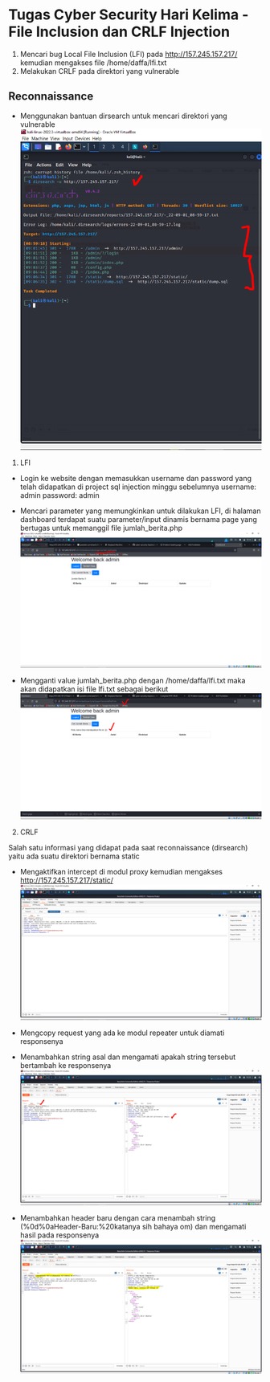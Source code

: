 # Tugas Cyber Security Hari Kelima - File Inclusion dan CRLF Injection

1. Mencari bug Local File Inclusion (LFI) pada http://157.245.157.217/ kemudian mengakses file /home/daffa/lfi.txt
2. Melakukan CRLF pada direktori yang vulnerable

## Reconnaissance

- Menggunakan bantuan dirsearch untuk mencari direktori yang vulnerable
  ![alt text](https://github.com/budimanindra/cyber-security-fazztrack/blob/main/05-lfi-crlf/assets/1.PNG?raw=true)

1. LFI

- Login ke website dengan memasukkan username dan password yang telah didapatkan di project sql injection minggu sebelumnya
  username: admin
  password: admin

- Mencari parameter yang memungkinkan untuk dilakukan LFI, di halaman dashboard terdapat suatu parameter/input dinamis bernama page yang bertugas untuk memanggil file jumlah_berita.php
  ![alt text](https://github.com/budimanindra/cyber-security-fazztrack/blob/main/05-lfi-crlf/assets/2.PNG?raw=true)

- Mengganti value jumlah_berita.php dengan /home/daffa/lfi.txt maka akan didapatkan isi file lfi.txt sebagai berikut
  ![alt text](https://github.com/budimanindra/cyber-security-fazztrack/blob/main/05-lfi-crlf/assets/3.PNG?raw=true)

2. CRLF

Salah satu informasi yang didapat pada saat reconnaissance (dirsearch) yaitu ada suatu direktori bernama static

- Mengaktifkan intercept di modul proxy kemudian mengakses http://157.245.157.217/static/
  ![alt text](https://github.com/budimanindra/cyber-security-fazztrack/blob/main/05-lfi-crlf/assets/4.PNG?raw=true)

- Mengcopy request yang ada ke modul repeater untuk diamati responsenya
- Menambahkan string asal dan mengamati apakah string tersebut bertambah ke responsenya
  ![alt text](https://github.com/budimanindra/cyber-security-fazztrack/blob/main/05-lfi-crlf/assets/5.PNG?raw=true)

- Menambahkan header baru dengan cara menambah string (%0d%0aHeader-Baru:%20katanya sih bahaya om) dan mengamati hasil pada responsenya
  ![alt text](https://github.com/budimanindra/cyber-security-fazztrack/blob/main/05-lfi-crlf/assets/6.PNG?raw=true)
